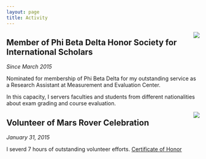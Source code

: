 ```yaml
---
layout: page
title: Activity
---
```

<img align="right" src="http://yiwenshi.com/image/PhiBetaDelta.jpg">

## Member of Phi Beta Delta Honor Society for International Scholars
_Since March 2015_

Nominated for membership of Phi Beta Delta for my outstanding service as a Research Assistant at Measurement and Evaluation Center. 

In this capacity, I servers faculties and students from different nationalities about exam grading and course evaluation.

<img align="right" src="http://yiwenshi.com/image/MarsRover.jpg">

## Volunteer of Mars Rover Celebration
_January 31, 2015_

I severd 7 hours of outstanding volunteer efforts. [Certificate of Honor](/files/2015_MarsRoverJudgeCertificates_Part251.pdf)